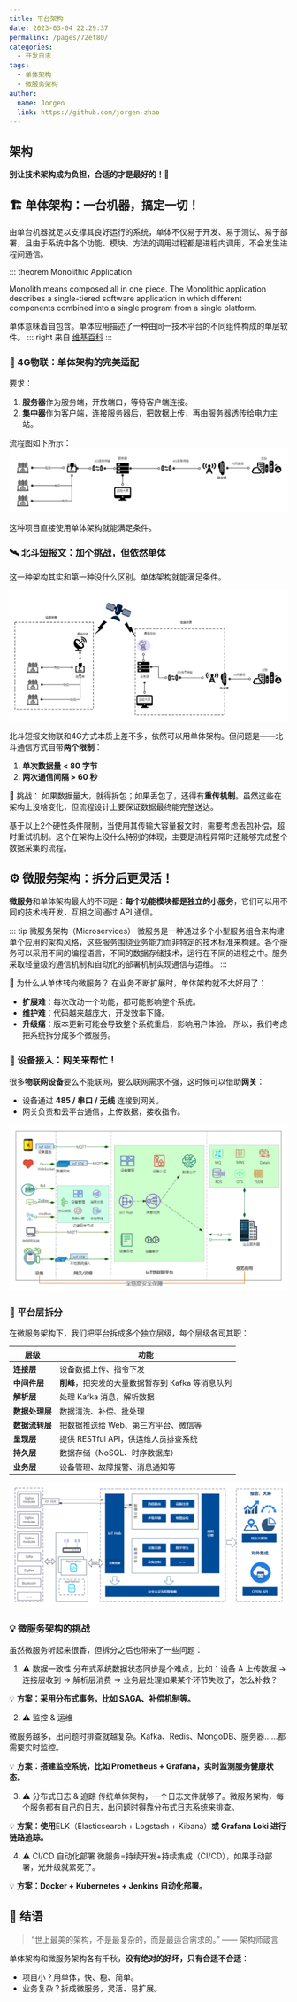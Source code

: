 ```yaml
---
title: 平台架构
date: 2023-03-04 22:29:37
permalink: /pages/72ef80/
categories:
  - 开发日志
tags:
  - 单体架构
  - 微服务架构
author: 
  name: Jorgen
  link: https://github.com/jorgen-zhao
---
```

## 架构

**别让技术架构成为负担，合适的才是最好的！💪**

<!-- more -->

## 🏗 单体架构：一台机器，搞定一切！
由单台机器就足以支撑其良好运行的系统，单体不仅易于开发、易于测试、易于部署，且由于系统中各个功能、模块、方法的调用过程都是进程内调用，不会发生进程间通信。

::: theorem Monolithic Application

Monolith means composed all in one piece. The Monolithic application describes a single-tiered software application in which different components combined into a single program from a single platform.

单体意味着自包含。单体应用描述了一种由同一技术平台的不同组件构成的单层软件。
::: right
来自 [维基百科](https://en.wikipedia.org/wiki/Monolithic_application)
:::

### 📡 4G物联：单体架构的完美适配

要求：
1. **服务器**作为服务端，开放端口，等待客户端连接。
2. **集中器**作为客户端，连接服务器后，把数据上传，再由服务器透传给电力主站。
   
流程图如下所示：
![4G方式](/dev/00/00.png)

这种项目直接使用单体架构就能满足条件。

### 🛰 北斗短报文：加个挑战，但依然单体
这一种架构其实和第一种没什么区别。单体架构就能满足条件。

![北斗短报文方式](/dev/00/10.png)

北斗短报文物联和4G方式本质上差不多，依然可以用单体架构。但问题是——北斗通信方式自带**两个限制**：
1. **单次数据量 < 80 字节**
2. **两次通信间隔 > 60 秒**

📌 挑战：
如果数据量大，就得拆包；如果丢包了，还得有**重传机制**。虽然这些在架构上没啥变化，但流程设计上要保证数据最终能完整送达。

基于以上2个硬性条件限制，当使用其传输大容量报文时，需要考虑丢包补偿，超时重试机制。这个在架构上没什么特别的体现，主要是流程异常时还能够完成整个数据采集的流程。

## ⚙️ 微服务架构：拆分后更灵活！

**微服务**和单体架构最大的不同是：**每个功能模块都是独立的小服务**，它们可以用不同的技术栈开发，互相之间通过 API 通信。

::: tip 微服务架构（Microservices）
微服务是一种通过多个小型服务组合来构建单个应用的架构风格，这些服务围绕业务能力而非特定的技术标准来构建。各个服务可以采用不同的编程语言，不同的数据存储技术，运行在不同的进程之中。服务采取轻量级的通信机制和自动化的部署机制实现通信与运维。
:::

🤔 为什么从单体转向微服务？
在业务不断扩展时，单体架构就不太好用了：

- **扩展难**：每次改动一个功能，都可能影响整个系统。
- **维护难**：代码越来越庞大，开发效率下降。
- **升级痛**：版本更新可能会导致整个系统重启，影响用户体验。
所以，我们考虑把系统拆分成多个微服务。

### 🔗 设备接入：网关来帮忙！
很多**物联网设备**要么不能联网，要么联网需求不强，这时候可以借助**网关**：

- 设备通过 **485 / 串口 / 无线** 连接到网关。
- 网关负责和云平台通信，上传数据，接收指令。

![IoT平台](/dev/00/20.png)

### 🏢 平台层拆分
在微服务架构下，我们把平台拆成多个独立层级，每个层级各司其职：

| **层级** | **功能** |
| --- | --- |
| **连接层** | 设备数据上传、指令下发 |
| **中间件层** | **削峰**，把突发的大量数据暂存到 Kafka 等消息队列 |
| **解析层** | 处理 Kafka 消息，解析数据 |
| **数据处理层** | 数据清洗、补偿、批处理 |
| **数据流转层** | 把数据推送给 Web、第三方平台、微信等 |
| **呈现层** | 提供 RESTful API，供运维人员排查系统 |
| **持久层** | 数据存储（NoSQL、时序数据库） |
| **业务层** | 设备管理、故障报警、消息通知等 |


![IoT平台](/dev/00/30.png)

### 💡 微服务架构的挑战
虽然微服务听起来很香，但拆分之后也带来了一些问题：

1. ⚠️ 数据一致性
分布式系统数据状态同步是个难点，比如：设备 A 上传数据 -> 连接层收到 -> 解析层消费 -> 业务层处理如果某个环节失败了，怎么补救？

💡 **方案：采用分布式事务，比如 SAGA、补偿机制等。**

2. ⚠️ 监控 & 运维

微服务越多，出问题时排查就越复杂。Kafka、Redis、MongoDB、服务器……都需要实时监控。

💡 **方案：搭建监控系统，比如 Prometheus + Grafana，实时监测服务健康状态。**

3. ⚠️ 分布式日志 & 追踪
传统单体架构，一个日志文件就够了。微服务架构，每个服务都有自己的日志，出问题时得靠分布式日志系统来排查。

💡 **方案：使用**ELK（Elasticsearch + Logstash + Kibana）**或 Grafana Loki 进行链路追踪。**

4. ⚠️ CI/CD 自动化部署
微服务=持续开发+持续集成（CI/CD），如果手动部署，光升级就累死了。

💡 **方案：Docker + Kubernetes + Jenkins 自动化部署。**


## 🎯 结语
> “世上最美的架构，不是最复杂的，而是最适合需求的。” —— 架构师箴言

单体架构和微服务架构各有千秋，**没有绝对的好坏，只有合适不合适**：
- 项目小？用单体，快、稳、简单。
- 业务复杂？拆成微服务，灵活、易扩展。